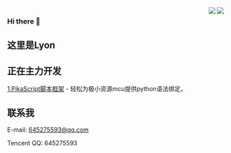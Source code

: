 <img align="right" src="https://github-readme-stats.vercel.app/api?username=mimilib&show_icons=true&theme=tokyonight" />
<img align="right" src="https://github-readme-stats.vercel.app/api/top-langs/?username=mimilib&layout=compact&theme=tokyonight" />

### Hi there 👋

## 这里是Lyon


## 正在主力开发
[1.PikaScript脚本框架](https://github.com/mimilib/pikascript) - 轻松为极小资源mcu提供python语法绑定。

## 联系我
E-mail: 645275593@qq.com

Tencent QQ: 645275593


<!--
**mimilib/mimilib** is a ✨ _special_ ✨ repository because its `README.md` (this file) appears on your GitHub profile.

Here are some ideas to get you started:

- 🔭 I’m currently working on ...
- 🌱 I’m currently learning ...
- 👯 I’m looking to collaborate on ...
- 🤔 I’m looking for help with ...
- 💬 Ask me about ...
- 📫 How to reach me: ...
- 😄 Pronouns: ...
- ⚡ Fun fact: ...
-->
